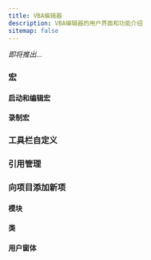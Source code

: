 ```yaml
---
title: VBA编辑器
description: VBA编辑器的用户界面和功能介绍
sitemap: false
---
```

*即将推出...*

### 宏

#### 启动和编辑宏
#### 录制宏

### 工具栏自定义
### 引用管理

### 向项目添加新项
#### 模块
#### 类
#### 用户窗体